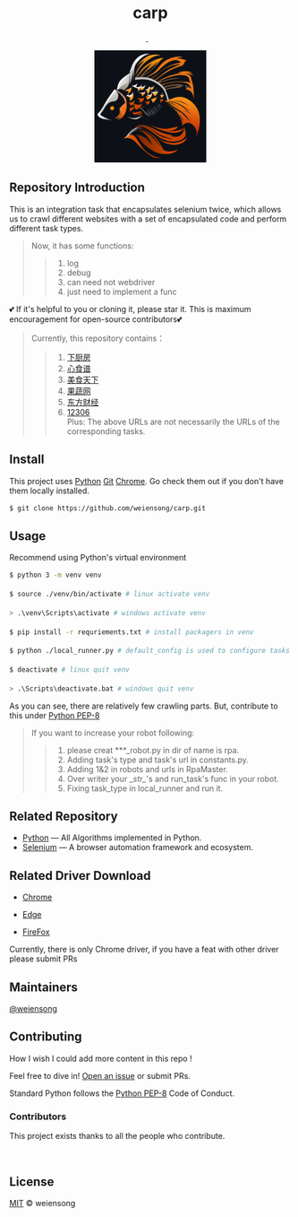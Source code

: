 <h1 align="center">carp</h1>

<p align="center">
  <a href="https://www.python.org/" ><img src="https://img.shields.io/badge/python_-%3E%3D3.8-green" alt=""></a> 
  <a href="https://www.gnu.org/licenses/gpl-3.0.html" ><img src="https://img.shields.io/badge/license_-GPL3.0-green" alt=""> 
  <a href="https://www.python.org/" ><img src="https://img.shields.io/badge/-Python-brown?style=plastic&logo=python" alt=""/></a> 
  <a href="https://www.selenium.dev/"><img src="https://img.shields.io/badge/-Selenium-brown?style=plastic&logo=selenium" alt=""/></a> 
  <a href="https://git-scm.com/"><img src="https://img.shields.io/badge/Git-brown?style=plastic&logo=git" alt=""/></a> 
  <a href="https://www.jetbrains.com/pycharm/"><img src="https://img.shields.io/badge/-Pycharm-brown?style=plastic&logo=pycharm" alt=""/></a> 
  <a href="https://www.mysql.com/"><img src="https://img.shields.io/badge/-MySQL-brown?style=plastic&logo=mysql" alt=""/></a>  
</p>

<p align="center">
    <img src=.img/carp.png height="200" width="200" alt="">
</p>

## Repository Introduction

This is an integration task that encapsulates selenium twice, which allows us to crawl different websites with a set of encapsulated code and perform different task types.  
  
> Now, it has some functions:
>> 1. log 
>> 2. debug 
>> 3. can need not webdriver 
>> 4. just need to implement a func
  
💕 If it's helpful to you or cloning it, please star it. This is maximum encouragement for open-source contributors💕
> Currently, this repository contains：
>> 1. [下厨房](https://www.xiachufang.com/) 
>> 2. [心食谱](https://www.xinshipu.com/) 
>> 3. [美食天下](https://www.meishichina.com/) 
>> 4. [果蔬网](http://www.zggswmh.com/) 
>> 5. [东方财经](https://www.eastmoney.com/) 
>> 6. [12306](https://kyfw.12306.cn/otn/resources/login.html)  
> Plus: The above URLs are not necessarily the URLs of the corresponding tasks.

## Install

This project uses [Python](https://www.python.org/) [Git](https://git-scm.com/) [Chrome](https://www.google.com/chrome/). Go check them out if you don't have them locally installed.

```sh
$ git clone https://github.com/weiensong/carp.git
```

## Usage

Recommend using Python's virtual environment

```sh
$ python 3 -m venv venv

$ source ./venv/bin/activate # linux activate venv

> .\venv\Scripts\activate # windows activate venv

$ pip install -r requriements.txt # install packagers in venv

$ python ./local_runner.py # default_config is used to configure tasks in local_runner.py

$ deactivate # linux quit venv

> .\Scripts\deactivate.bat # windows quit venv
```
As you can see, there are relatively few crawling parts. But, contribute to this under [Python PEP-8](https://peps.python.org/pep-0008/)  

> If you want to increase your robot following: 
>> 1. please creat ***_robot.py in dir of name is rpa.
>> 2. Adding task's type and task's url in constants.py.
>> 3. Adding 1&2 in robots and urls in RpaMaster.
>> 4. Over writer your \__str\__'s and run_task's func in your robot.
>> 5. Fixing task_type in local_runner and run it.
## Related Repository

- [Python](https://github.com/TheAlgorithms/Python) — All Algorithms implemented in Python.
- [Selenium](https://github.com/SeleniumHQ/selenium) — A browser automation framework and ecosystem.

## Related Driver Download

- [Chrome](https://chromedriver.chromium.org/downloads)

- [Edge](https://developer.microsoft.com/microsoft-edge/tools/webdriver/)

- [FireFox](https://github.com/mozilla/geckodriver/releases)

Currently, there is only Chrome driver, if you have a feat with other driver please submit PRs

## Maintainers

[@weiensong](https://github.com/weiensong)



## Contributing

How I wish I could add more content in this repo !

Feel free to dive in! [Open an issue](https://github.com/weiensong/scrapySelenium/issues) or submit PRs.

Standard Python follows the [Python PEP-8](https://peps.python.org/pep-0008/) Code of Conduct.



### Contributors

This project exists thanks to all the people who contribute.  
  
<a href="https://github.com/weiensong/carp/graphs/contributors">
  <img src="https://contrib.rocks/image?repo=weiensong/carp"  alt=""/>
</a>



## License

[MIT](https://github.com/weiensong/scrapySelenium/blob/master/LICENSE) © weiensong

